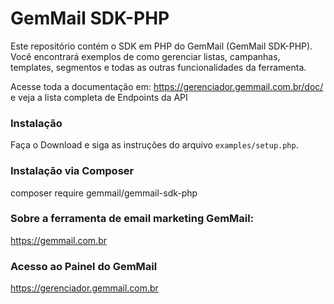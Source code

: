 GemMail SDK-PHP
================

Este repositório contém o SDK em PHP do GemMail (GemMail SDK-PHP).  
Você encontrará exemplos de como gerenciar listas, campanhas, templates, segmentos e todas as outras funcionalidades da ferramenta.

Acesse toda a documentação em: https://gerenciador.gemmail.com.br/doc/ e veja a lista completa de Endpoints da API 


### Instalação
Faça o Download e siga as instruções do arquivo `examples/setup.php`.

### Instalação via Composer
composer require gemmail/gemmail-sdk-php

### Sobre a ferramenta de email marketing GemMail:
https://gemmail.com.br


### Acesso ao Painel do GemMail 
https://gerenciador.gemmail.com.br

